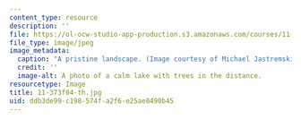 ```yaml
---
content_type: resource
description: ''
file: https://ol-ocw-studio-app-production.s3.amazonaws.com/courses/11-373-science-politics-and-environmental-policy-fall-2004/ddb3de99c198574fa2f6e25ae0490b45_11-373f04-th.jpg
file_type: image/jpeg
image_metadata:
  caption: "A pristine landscape. (Image courtesy of Michael Jastremski,\_[openphoto.net](http://openphoto.net/).)"
  credit: ''
  image-alt: A photo of a calm lake with trees in the distance.
resourcetype: Image
title: 11-373f04-th.jpg
uid: ddb3de99-c198-574f-a2f6-e25ae0490b45
---
```

